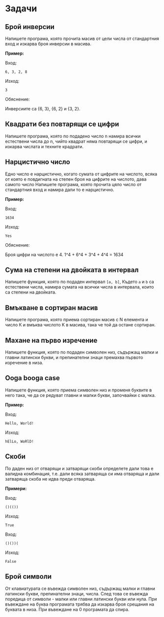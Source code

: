 # Задачи
## Брой инверсии
Напишете програма, която прочита масив от цели числа от стандартния вход и изкарва броя инверсии в масива.

**Пример:**

Вход:

    6, 3, 2, 8

Изход:

    3

Обяснение:

Инверсиите са {6, 3}, {6, 2} и {3, 2}.

## Квадрати без повтарящи се цифри
Напишете програма, която по подадено число n намира всички естествени числа до n, чийто квадрат няма повтарящи се цифри, и изкарва числата и техните крадрати.

## Нарцистично число
Едно число е нарцистично, когато сумата от цифрите на числото, всяка от която е повдигната на степен броя на цифрите на числото, дава самото число
Напишете програма, която прочита цяло число от стандартния вход и намира дали то е нарцистично.

**Пример:**

Вход:

    1634

Изход:

    Yes

Обяснение:

Броя цифри на числото е 4. 1^4 + 6^4 + 3^4 + 4^4 = 1634

## Сума на степени на двойката в интервал
Напишете функция, която по подаден интервал `[a, b]`, Където `a` и `b` са естествени числа, намира сумата на всички числа в интервала, които са степени на двойката.

## Вмъкване в сортиран масив
Напишете програма, която приема сортиран масив с N елемента и число К и вмъква числото K в масива, така че той да остане сортиран.

## Махане на първо изречение
Напишете функция, която по подаден символен низ, съдържащ малки и главни латински букви, и препинателни знаци премахва първото изречение в низа.

## Ooga booga case
Напишете функция, която приема символен низ и променя буквите в него така, че да се редуват главни и малки букви, започвайки с малка.

**Пример:**

Вход:

    Hello, World!

Изход:

    hElLo, WoRlD!

## Скоби
По даден низ от отварящи и затварящи скоби определете дали това е валидна комбинация, т.е. дали всяка затваряща си има отваряща и дали затваряща скоба не идва преди отваряща.


**Примери:**

Вход:

    ()(())

Изход:

    True

Вход:

    ()())(

Изход:

    False


## Брой символи
От клавиатурата се въвежда символен низ, съдържащ малки и главни латински букви, препинателни знаци, числа.
След това се въвежда поредица от символи - малки или главни латински букви или нула.
При въвеждане на буква програмата трябва да изкарва броя срещания на буквата в низа.
При въвеждане на 0 програмата да спира.
